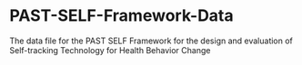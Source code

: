 # PAST-SELF-Framework-Data
The data file for the PAST SELF Framework for the design and evaluation of Self-tracking Technology for Health Behavior Change

